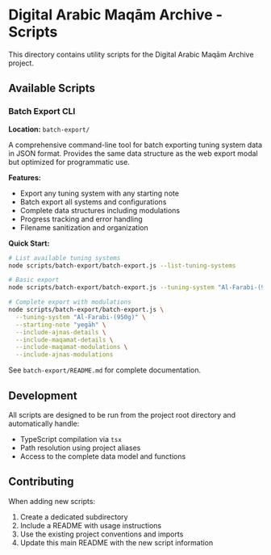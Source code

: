 # Digital Arabic Maqām Archive - Scripts

This directory contains utility scripts for the Digital Arabic Maqām Archive project.

## Available Scripts

### Batch Export CLI
**Location:** `batch-export/`

A comprehensive command-line tool for batch exporting tuning system data in JSON format. Provides the same data structure as the web export modal but optimized for programmatic use.

**Features:**
- Export any tuning system with any starting note
- Batch export all systems and configurations
- Complete data structures including modulations
- Progress tracking and error handling
- Filename sanitization and organization

**Quick Start:**
```bash
# List available tuning systems
node scripts/batch-export/batch-export.js --list-tuning-systems

# Basic export
node scripts/batch-export/batch-export.js --tuning-system "Al-Farabi-(950g)" --starting-note "yegāh"

# Complete export with modulations
node scripts/batch-export/batch-export.js \
  --tuning-system "Al-Farabi-(950g)" \
  --starting-note "yegāh" \
  --include-ajnas-details \
  --include-maqamat-details \
  --include-maqamat-modulations \
  --include-ajnas-modulations
```

See `batch-export/README.md` for complete documentation.

## Development

All scripts are designed to be run from the project root directory and automatically handle:
- TypeScript compilation via `tsx`
- Path resolution using project aliases
- Access to the complete data model and functions

## Contributing

When adding new scripts:
1. Create a dedicated subdirectory
2. Include a README with usage instructions
3. Use the existing project conventions and imports
4. Update this main README with the new script information